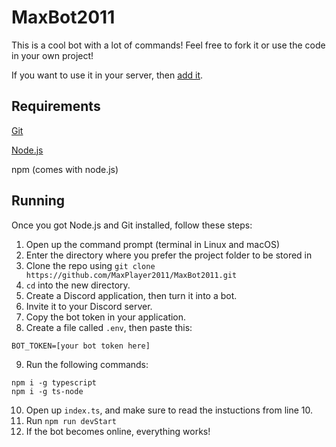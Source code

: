 # MaxBot2011
This is a cool bot with a lot of commands! Feel free to fork it or use the code in your own project!

If you want to use it in your server, then [add it](https://discord.com/api/oauth2/authorize?client_id=934288841383231488&permissions=8&scope=bot).

## Requirements

[Git](https://git-scm.com)

[Node.js](https://nodejs.org)

npm (comes with node.js)

## Running
Once you got Node.js and Git installed, follow these steps:

1. Open up the command prompt (terminal in Linux and macOS)
2. Enter the directory where you prefer the project folder to be stored in
3. Clone the repo using `git clone https://github.com/MaxPlayer2011/MaxBot2011.git`
4. `cd` into the new directory.
5. Create a Discord application, then turn it into a bot.
6. Invite it to your Discord server.
7. Copy the bot token in your application.
8. Create a file called `.env`, then paste this:
```
BOT_TOKEN=[your bot token here]
```
9. Run the following commands:
```
npm i -g typescript
npm i -g ts-node
```
10. Open up `index.ts`, and make sure to read the instuctions from line 10.
11. Run `npm run devStart`
12. If the bot becomes online, everything works!
